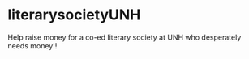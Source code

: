 literarysocietyUNH
==================

Help raise money for a co-ed literary society at UNH who desperately needs money!!